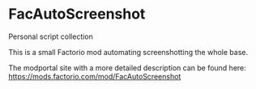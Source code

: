 # FacAutoScreenshot
Personal script collection

This is a small Factorio mod automating screenshotting the whole base.

The modportal site with a more detailed description can be found here:
https://mods.factorio.com/mod/FacAutoScreenshot
